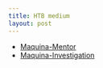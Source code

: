 ```yaml
---
title: HTB medium
layout: post
---
```


* [Maquina-Mentor](mentor-hackthebox)
* [Maquina-Investigation](investigation-hackthebox)
